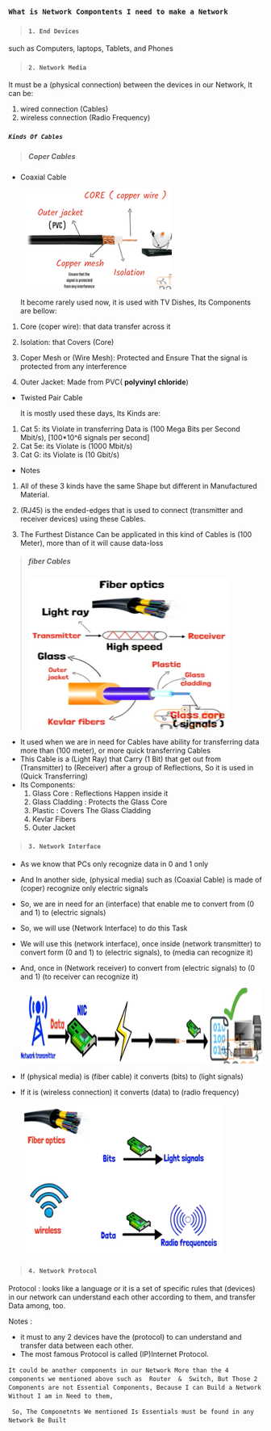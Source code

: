 

### `What is Network Compontents I need to make a Network`

> #### `1. End Devices`

such as Computers, laptops, Tablets, and Phones





> #### `2. Network Media`

It must be a (physical connection) between the devices in our Network, It can be:

1. wired connection (Cables)
2. wireless connection (Radio Frequency)

##### `Kinds Of Cables`

> ##### Coper Cables

- Coaxial Cable

   <img src="Images\2(1).png" alt="missed photo" width="300" height="200" style="margin:0"/>

  It become rarely used now, it is used with TV Dishes, Its Components are bellow:

1. Core (coper wire): that data transfer across it

2. Isolation: that Covers (Core)

3. Coper Mesh or (Wire Mesh): Protected and Ensure That the signal is protected from any interference

4. Outer Jacket: Made from PVC( **polyvinyl chloride**)

   

- Twisted Pair Cable

  It is mostly used these days, Its Kinds are:

1. Cat 5: its Violate in transferring Data is (100 Mega Bits per Second Mbit/s), [100*10^6 signals per second]
2. Cat 5e: its Violate is (1000 Mbit/s)
3. Cat G: its Violate is (10 Gbit/s)



- Notes

1. All of these 3 kinds have the same Shape but different in Manufactured Material.
2. (RJ45) is the ended-edges that is used to connect (transmitter and receiver devices) using these Cables.

3. The Furthest Distance Can be applicated in this kind of Cables is (100 Meter), more than of it will cause data-loss



> ##### fiber Cables
>
> <img src="Images\2(2).png" alt="missed photo" width="400" height="300" style="margin:0"/>

- It used when we are in need for Cables have ability for transferring data more than (100 meter), or more quick transferring Cables
- This Cable is a (Light Ray) that Carry (1 Bit) that get out from (Transmitter) to (Receiver) after a group of Reflections, So it is used in (Quick Transferring)
- Its Components:
  1. Glass Core : Reflections Happen inside it
  2. Glass Cladding : Protects the Glass Core
  3. Plastic : Covers The Glass Cladding
  4. Kevlar Fibers
  5. Outer Jacket





> #### `3. Network Interface`

- As we know that PCs only recognize data in 0 and 1 only

- And In another side, (physical media) such as (Coaxial Cable) is made of (coper) recognize only electric signals

- So, we are in need for an (interface) that enable me to convert from (0 and 1) to (electric signals)

- So, we will use (Network Interface) to do this Task

- We will use this (network interface), once inside (network transmitter) to convert form (0 and 1) to (electric signals), to (media can recognize it)

- And, once in (Network receiver) to convert from (electric signals) to (0 and 1) (to receiver can recognize it)

  <img src="Images\2(3).png" alt="missed photo" width="800" height="150" style="margin:0"/>

- If (physical media) is (fiber cable) it converts (bits) to (light signals)

- If it is (wireless connection) it converts (data) to (radio frequency)

  <img src="Images\2(4).png" alt="missed photo" width="400" height="300" style="margin:0"/>





> #### `4. Network Protocol`

Protocol : looks like a language or it is a set of specific rules that (devices) in our network can understand each other according to them, and transfer Data among, too.

Notes : 

- it must to any 2 devices have the (protocol) to can understand and transfer data between each other.
- The most famous Protocol is called (IP)Internet Protocol.



`It could be another components in our Network More than the 4 components we mentioned above such as  Router  &  Switch, But Those 2 Components are not Essential Components, Because I can Build a Network Without I am in Need to them,`

` So, The Componetnts We mentioned Is Essentials must be found in any Network Be Built`